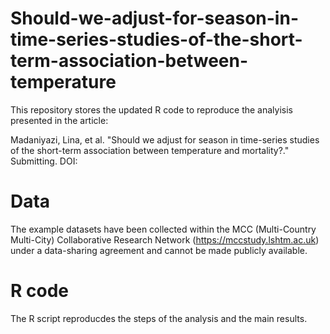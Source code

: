 # Should-we-adjust-for-season-in-time-series-studies-of-the-short-term-association-between-temperature
This repository stores the updated R code to reproduce the analyisis presented in the article:  

Madaniyazi, Lina, et al. "Should we adjust for season in time-series studies of the short-term association between temperature and mortality?." Submitting. DOI: 

# Data
The example datasets have been collected within the MCC (Multi-Country Multi-City) Collaborative Research Network (https://mccstudy.lshtm.ac.uk) under a data-sharing agreement and cannot be made publicly available.

# R code
The R script reproducdes the steps of the analysis and the main results. 
